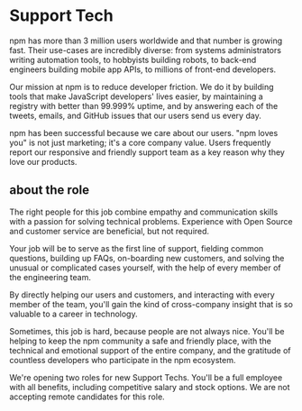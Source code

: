 # Support Tech

npm has more than 3 million users worldwide and that number is growing
fast. Their use-cases are incredibly diverse: from systems
administrators writing automation tools, to hobbyists building robots,
to back-end engineers building mobile app APIs, to millions of
front-end developers.

Our mission at npm is to reduce developer friction.  We do it by
building tools that make JavaScript developers' lives easier, by
maintaining a registry with better than 99.999% uptime, and by
answering each of the tweets, emails, and GitHub issues that our users
send us every day.

npm has been successful because we care about our users.  "npm loves
you" is not just marketing; it's a core company value.  Users
frequently report our responsive and friendly support team as a key
reason why they love our products.

## about the role

The right people for this job combine empathy and communication skills
with a passion for solving technical problems.  Experience with Open
Source and customer service are beneficial, but not required.

Your job will be to serve as the first line of support, fielding
common questions, building up FAQs, on-boarding new customers, and
solving the unusual or complicated cases yourself, with the help of
every member of the engineering team.

By directly helping our users and customers, and interacting with
every member of the team, you'll gain the kind of cross-company
insight that is so valuable to a career in technology.

Sometimes, this job is hard, because people are not always nice.  You'll be helping to keep the npm community a safe and friendly place, with the technical and emotional support of the entire company, and the gratitude of countless developers who participate in the npm ecosystem.

We're opening two roles for new Support Techs.  You'll
be a full employee with all benefits, including competitive salary and
stock options.  We are not accepting remote candidates for this role.
